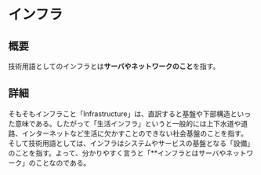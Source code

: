 # インフラ

## 概要
技術用語としてのインフラとは**サーバやネットワークのこと**を指す。

## 詳細
そもそもインフラこと「Infrastructure」は、直訳すると基盤や下部構造といった意味である。したがって「生活インフラ」というと一般的には上下水道や道路、インターネットなど生活に欠かすことのできない社会基盤のことを指す。  
そして技術用語としては、インフラはシステムやサービスの基盤となる「設備」のことを指す。よって、分かりやすく言うと「**インフラとはサーバやネットワーク」のことなのである。
